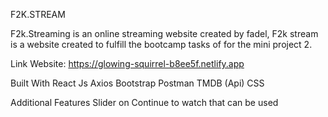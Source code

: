 
F2K.STREAM 


F2k.Streaming is an online streaming website created by fadel,  F2k stream is a website created to fulfill the bootcamp tasks of  for the mini project 2.

Link Website: https://glowing-squirrel-b8ee5f.netlify.app



Built With
React Js
Axios
Bootstrap
Postman
TMDB (Api)
CSS

Additional Features
Slider on Continue to watch that can be used